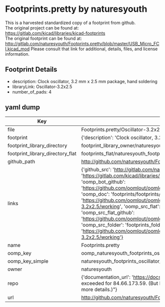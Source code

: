 # Footprints.pretty by naturesyouth  
This is a harvested standardized copy of a footprint from github.  
The original project can be found at:  
https://gitlab.com/kicad/libraries/kicad-footprints  
The original footprint can be found at:
http://gitlab.com/naturesyouth/Footprints.pretty/blob/master/USB_Micro_FCI.kicad_mod
Please consult that link for additional, details, files, and license information.  
## Footprint Details
* description: Clock oscillator, 3.2 mm x 2.5 mm package, hand soldering  
* libraryLink: Oscillator-3.2x2.5  
* number_of_pads: 4  
## yaml dump  
| Key | Value |  
| --- | --- |  
| file | Footprints.pretty/Oscillator-3.2x2.5.kicad_mod |  
| footprint | {'description': 'Clock oscillator, 3.2 mm x 2.5 mm package, hand soldering', 'libraryLink': 'Oscillator-3.2x2.5', 'number_of_pads': 4} |  
| footprint_library_directory | footprint_library_owner/naturesyouth_Footprints.pretty |  
| footprint_library_directory_flat | footprints_flat/naturesyouth_footprints_oscillator_3_2x2_5/working |  
| github_path | http://github.com/naturesyouth/Footprints.pretty/blob/master/Oscillator-3.2x2.5.kicad_mod |  
| links | {'github_src': 'http://gitlab.com/naturesyouth/Footprints.pretty/blob/master/USB_Micro_FCI.kicad_mod', 'github_src_repo': 'https://gitlab.com/kicad/libraries/kicad-footprints', 'oomp_bot': 'footprints/naturesyouth_footprints_oscillator_3_2x2_5/working', 'oomp_bot_github': 'https://github.com/oomlout/oomlout_oomp_footprint_bot/tree/main/footprints/naturesyouth_footprints_oscillator_3_2x2_5/working', 'oomp_doc': 'footprints/footprints/naturesyouth/Footprints/Oscillator-3.2x2.5/working/', 'oomp_doc_github': 'https://github.com/oomlout/oomlout_oomp_footprint_doc/tree/main/footprints/footprints/naturesyouth/Footprints/Oscillator-3.2x2.5/working', 'oomp_src_flat': 'footprints_flat/footprints_flat/naturesyouth_footprints_oscillator_3_2x2_5/working', 'oomp_src_flat_github': 'https://github.com/oomlout/oomlout_oomp_footprint_src/tree/main/footprints_flat/naturesyouth_footprints_oscillator_3_2x2_5/working', 'oomp_src_folder': 'footprints_folder/footprints_folder/naturesyouth/Footprints/Oscillator-3.2x2.5/working', 'oomp_src_folder_github': 'https://github.com/oomlout/oomlout_oomp_footprint_src/tree/main/footprints_folder/naturesyouth/Footprints/Oscillator-3.2x2.5/working'} |  
| name | Footprints.pretty |  
| oomp_key | oomp_naturesyouth_footprints_oscillator_3_2x2_5 |  
| oomp_key_simple | naturesyouth_footprints_oscillator_3_2x2_5 |  
| owner | naturesyouth |  
| repo | {'documentation_url': 'https://docs.github.com/rest/overview/resources-in-the-rest-api#rate-limiting', 'message': "API rate limit exceeded for 84.66.173.59. (But here's the good news: Authenticated requests get a higher rate limit. Check out the documentation for more details.)"} |  
| url | http://github.com/naturesyouth/Footprints.pretty |  


